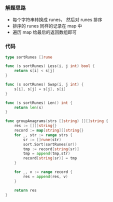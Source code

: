 ### 解题思路

- 每个字符串转换成 runes， 然后对 runes 排序
- 排序的 runes 同样的记录在 map 中
- 遍历 map 给最后的返回数组即可

### 代码

```go
type sortRunes []rune

func (s sortRunes) Less(i, j int) bool {
	return s[i] < s[j]
}

func (s sortRunes) Swap(i, j int) {
	s[i], s[j] = s[j], s[i]
}

func (s sortRunes) Len() int {
	return len(s)
}

func groupAnagrams(strs []string) [][]string {
	res := [][]string{}
	record := map[string][]string{}
	for _, str := range strs {
		sr := []rune(str)
		sort.Sort(sortRunes(sr))
		tmp := record[string(sr)]
		tmp = append(tmp,str)
		record[string(sr)] = tmp
	}

	for _, v := range record {
		res = append(res, v)
	}

	return res
}
```

